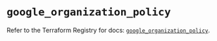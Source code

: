 # `google_organization_policy`

Refer to the Terraform Registry for docs: [`google_organization_policy`](https://registry.terraform.io/providers/hashicorp/google-beta/5.37.0/docs/resources/google_organization_policy).
